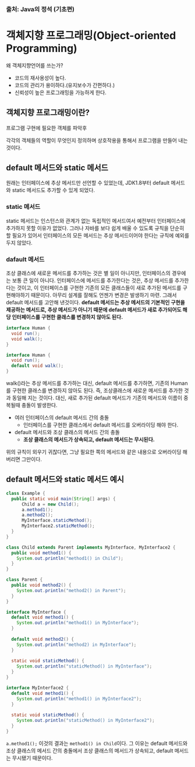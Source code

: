 ### 출처: Java의 정석 (기초편)

# 객체지향 프로그래밍(Object-oriented Programming)

왜 객체지향언어를 쓰는가?
  
- 코드의 재사용성이 높다.
- 코드의 관리가 용이하다.(유지보수가 간편하다.)
- 신뢰성이 높은 프로그래밍을 가능하게 한다.

## 객체지향 프로그래밍이란?

프로그램 구현에 필요한 객체를 파악후 

각각의 객체들의 역할이 무엇인지 정의하며 상호작용을 통해서 프로그램을 만들어 내는 것이다.

## default 메서드와 static 메서드

원래는 인터페이스에 추상 메서드만 선언할 수 있었는데, JDK1.8부터 default 메서드와 static 메서드도 추가할 수 있게 되었다.

### static 메서드

static 메서드는 인스턴스와 관계가 없는 독립적인 메서드여서 예전부터 인터페이스에 추가하지 못할 이유가 없었다. 그러나 자바를 보다 쉽게 배울 수 있도록 규칙을 단순히 할 필요가 있어서 인터페이스의
모든 메서드는 추상 메서드이어야 한다는 규칙에 예외를 두지 않았다.

### dafault 메서드

조상 클래스에 새로운 메서드를 추가하는 것은 별 일이 아니지만, 인터페이스의 경우에는 보통 큰 일이 아니다. 인터페이스에 메서드를 추가한다는 것은, 추상 메서드를 추가한다는 것이고, 이 인터페이스를
구현한 기존의 모든 클래스들이 새로 추가된 메서드를 구현해야하기 때문이다. 아무리 설계를 잘해도 언젠가 변경은 발생하기 마련. 그래서 default 메서드를 고안해 낸것이다. **default 메서드는 추상 메서드의
기본적인 구현을 제공하는 메서드로, 추상 메서드가 아니기 때문에 default 메서드가 새로 추가되어도 해당 인터페이스를 구현한 클래스를 변경하지 않아도 된다.**

```java
interface Human {
  void run();
  void walk();
}
```

```java
interface Human {
  void run();
  default void walk();
}
```

walk()라는 추상 메서드를 추가하는 대신, default 메서드를 추가하면, 기존의 Human를 구현한 클래스를 변경하지 않아도 된다. 즉, 조상클래스에 새로운 메서드를 추가한 것과 동일해 지는 것이다.
대신, 새로 추가된 default 메서드가 기존의 메서드와 이름이 중복될때 충돌이 발생한다.

- 여러 인터페이스의 default 메서드 간의 충돌
  - 인터페이스를 구현한 클래스에서 default 메서드를 오버라이딩 해야 한다.
- default 메서드와 조상 클래스의 메서드 간의 충돌
  - **조상 클래스의 메서드가 상속되고, default 메서드는 무시된다.**

위의 규칙이 외우기 귀찮다면, 그냥 필요한 쪽의 메서드와 같은 내용으로 오버라이딩 해버리면 그만이다.

## default 메서드와 static 메서드 예시

```java
class Example {
  public static void main(String[] args) {
      Child a = new Child();
      a.method1();
      a.method2();
      MyInterface.staticMethod();
      MyInterface2.staticMethod();
  }
}

class Child extends Parent implements MyInterface, MyInterface2 {
  public void method1() {
    System.out.println("method1() in Child");
  }
}

class Parent {
  public void method2() {
    System.out.println("method2() in Parent");
  }
}

interface MyInterface {
  default void method1() {
    System.out.println("method1() in MyInterface");
  }
  
  default void method2() {
    System.out.println("method2) in MyInterface");
  }
  
  static void staticMethod() {
    System.out.println("staticMethod() in MyInterface");
  }
} 

interface MyInterface2 {
  default void method1() {
    System.out.println("method1() in MyInterface2");
  }
  
  static void staticMethod() {
    System.out.println("staticMethod() in MyInterface2");
  }
}
```

`a.method1();` 이것의 결과는 `method1() in Child`이다. 그 이유는 default 메서드와 조상 클래스의 메서드 간의 충돌에서 조상 클래스의 메서드가 상속되고, default 메서드는 무시됐기 때문이다.



